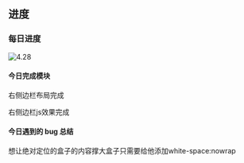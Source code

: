 ## 进度

### 每日进度

![4.28](images/4.28.png)

#### 今日完成模块

右侧边栏布局完成

右侧边栏js效果完成

#### 今日遇到的 bug 总结

想让绝对定位的盒子的内容撑大盒子只需要给他添加white-space:nowrap